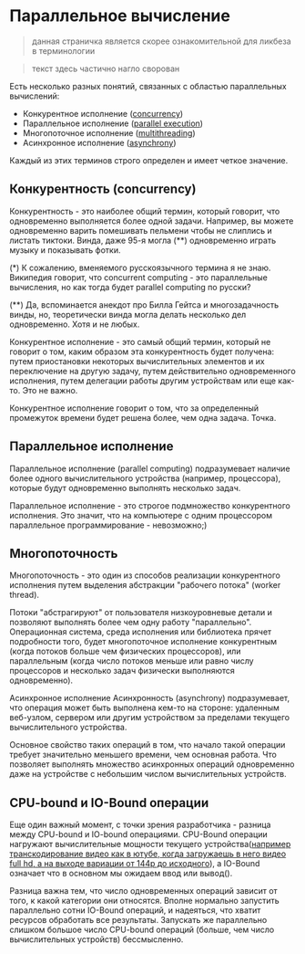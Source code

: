 # Параллельное вычисление

> данная страничка является скорее ознакомительной для ликбеза в терминологии

> текст здесь частично нагло сворован

Есть несколько разных понятий, связанных с областью параллельных вычислений:
- Конкурентное исполнение ([concurrency](https://en.wikipedia.org/wiki/Concurrent_computing))
- Параллельное исполнение ([parallel execution](https://en.wikipedia.org/wiki/Parallel_computing))
- Многопоточное исполнение ([multithreading](https://en.wikipedia.org/wiki/Multithreading_(computer_architecture)))
- Асинхронное исполнение ([asynchrony](https://en.wikipedia.org/wiki/Asynchrony_(computer_programming)))

Каждый из этих терминов строго определен и имеет четкое значение.

## Конкурентность (concurrency)

Конкурентность - это наиболее общий термин, который говорит, что одновременно выполняется более одной задачи. Например, вы можете одновременно варить помешивать пельмени чтобы не слиплись и листать тиктоки. Винда, даже 95-я могла (**) одновременно играть музыку и показывать фотки.

(*) К сожалению, вменяемого русскоязычного термина я не знаю. Википедия говорит, что concurrent computing - это параллельные вычисления, но как тогда будет parallel computing по русски?

(**) Да, вспоминается анекдот про Билла Гейтса и многозадачность винды, но, теоретически винда могла делать несколько дел одновременно. Хотя и не любых.

Конкурентное исполнение - это самый общий термин, который не говорит о том, каким образом эта конкурентность будет получена: путем приостановки некоторых вычислительных элементов и их переключение на другую задачу, путем действительно одновременного исполнения, путем делегации работы другим устройствам или еще как-то. Это не важно.

Конкурентное исполнение говорит о том, что за определенный промежуток времени будет решена более, чем одна задача. Точка.

## Параллельное исполнение
Параллельное исполнение (parallel computing) подразумевает наличие более одного вычислительного устройства (например, процессора), которые будут одновременно выполнять несколько задач.

Параллельное исполнение - это строгое подмножество конкурентного исполнения. Это значит, что на компьютере с одним процессором параллельное программирование - невозможно;)

## Многопоточность
Многопоточность - это один из способов реализации конкурентного исполнения путем выделения абстракции "рабочего потока" (worker thread).

Потоки "абстрагируют" от пользователя низкоуровневые детали и позволяют выполнять более чем одну работу "параллельно". Операционная система, среда исполнения или библиотека прячет подробности того, будет многопоточное исполнение конкурентным (когда потоков больше чем физических процессоров), или параллельным (когда число потоков меньше или равно числу процессоров и несколько задач физически выполняются одновременно).

Асинхронное исполнение
Асинхронность (asynchrony) подразумевает, что операция может быть выполнена кем-то на стороне: удаленным веб-узлом, сервером или другим устройством за пределами текущего вычислительного устройства.

Основное свойство таких операций в том, что начало такой операции требует значительно меньшего времени, чем основная работа. Что позволяет выполнять множество асинхронных операций одновременно даже на устройстве с небольшим числом вычислительных устройств.

## CPU-bound и IO-Bound операции

Еще один важный момент, с точки зрения разработчика - разница между CPU-bound и IO-bound операциями. CPU-Bound операции нагружают вычислительные мощности текущего устройства([например транскодирование видео как в ютубе, когда загружаешь в него видео full hd, а на выходе вариации от 144p до исходного](https://en.wikipedia.org/wiki/Transcoding)), а IO-Bound означает что в основном мы ожидаем ввод или вывод().

Разница важна тем, что число одновременных операций зависит от того, к какой категории они относятся. Вполне нормально запустить параллельно сотни IO-Bound операций, и надеяться, что хватит ресурсов обработать все результаты. Запускать же параллельно слишком большое число CPU-bound операций (больше, чем число вычислительных устройств) бессмысленно.

